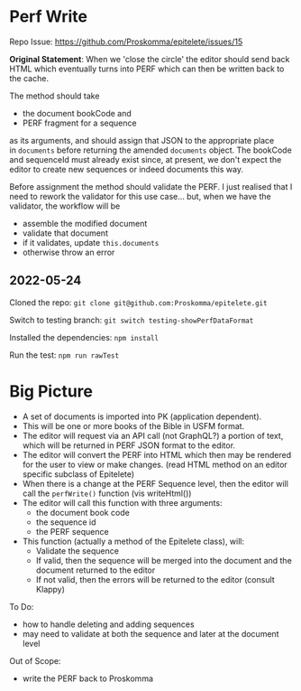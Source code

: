# Perf Write
Repo Issue: https://github.com/Proskomma/epitelete/issues/15

**Original Statement**:
When we 'close the circle' the editor should send back HTML which eventually turns into PERF which can then be written back to the cache.

The method should take

-   the document bookCode and
-   PERF fragment for a sequence

as its arguments, and should assign that JSON to the appropriate place in `documents` before returning the amended `documents` object. The bookCode and sequenceId must already exist since, at present, we don't expect the editor to create new sequences or indeed documents this way.

Before assignment the method should validate the PERF. I just realised that I need to rework the validator for this use case... but, when we have the validator, the workflow will be

-   assemble the modified document
-   validate that document
-   if it validates, update `this.documents`
-   otherwise throw an error

## 2022-05-24

Cloned the repo: `git clone git@github.com:Proskomma/epitelete.git`

Switch to testing branch: `git switch testing-showPerfDataFormat`

Installed the dependencies: `npm install`

Run the test: `npm run rawTest`





# Big Picture

- A set of documents is imported into PK (application dependent).
- This will be one or more books of the Bible in USFM format.
- The editor will request via an API call (not GraphQL?) a portion of text, which will be returned in PERF JSON format to the editor.
- The editor will convert the PERF into HTML which then may be rendered for the user to view or make changes. (read HTML method on an editor specific subclass of Epitelete)
- When there is a change at the PERF Sequence level, then the editor will call the `perfWrite()` function (vis writeHtml())
- The editor will call this function with three arguments:
	- the document book code
	- the sequence id
	- the PERF sequence
- This function (actually a method of the Epitelete class), will:
	- Validate the sequence 
	- If valid, then the sequence will be merged into the document and the document returned to the editor
	- If not valid, then the errors will be returned to the editor (consult Klappy)

To Do:
- how to handle deleting and adding sequences
- may need to validate at both the sequence and later at the document level

Out of Scope:
- write the PERF back to Proskomma




